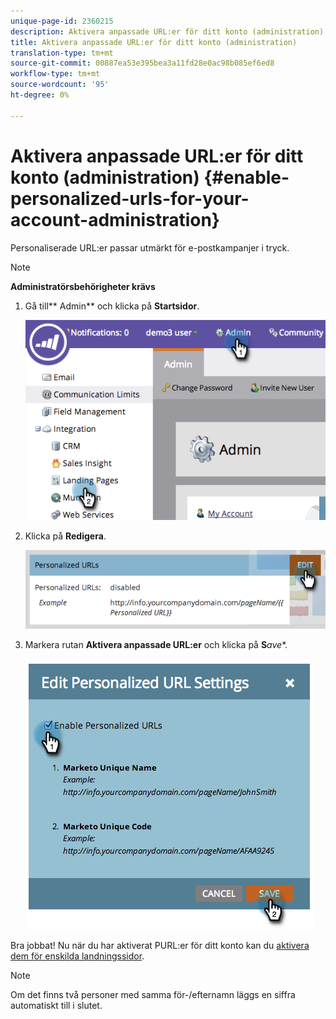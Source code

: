 ```yaml
---
unique-page-id: 2360215
description: Aktivera anpassade URL:er för ditt konto (administration) - Marketo Docs - Produktdokumentation
title: Aktivera anpassade URL:er för ditt konto (administration)
translation-type: tm+mt
source-git-commit: 00887ea53e395bea3a11fd28e0ac98b085ef6ed8
workflow-type: tm+mt
source-wordcount: '95'
ht-degree: 0%

---
```



# Aktivera anpassade URL:er för ditt konto (administration) {#enable-personalized-urls-for-your-account-administration}

Personaliserade URL:er passar utmärkt för e-postkampanjer i tryck.

>[!NOTE]
>
>**Administratörsbehörigheter krävs**

1. Gå till** Admin** och klicka på **Startsidor**.

   ![](assets/image2014-9-24-11-3a38-3a51.png)

1. Klicka på **Redigera**.

   ![](assets/image2014-9-24-11-3a39-3a6.png)

1. Markera rutan **Aktivera anpassade URL:er** och klicka på **S***ave**.

   ![](assets/image2014-9-24-11-3a39-3a41.png)

Bra jobbat! Nu när du har aktiverat PURL:er för ditt konto kan du [aktivera dem för enskilda landningssidor](../../../product-docs/demand-generation/landing-pages/personalizing-landing-pages/enable-personalized-urls-for-a-landing-page.md).

>[!NOTE]
>
>Om det finns två personer med samma för-/efternamn läggs en siffra automatiskt till i slutet.

